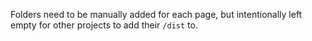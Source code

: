 Folders need to be manually added for each page, but intentionally left empty for other projects to add their `/dist` to.
